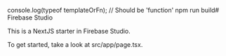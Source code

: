 console.log(typeof templateOrFn); // Should be 'function'
npm run build# Firebase Studio

This is a NextJS starter in Firebase Studio.

To get started, take a look at src/app/page.tsx.
